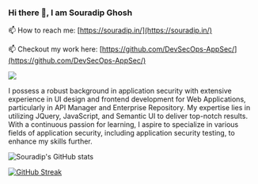 ### Hi there 👋, I am Souradip Ghosh
📫 How to reach me: [https://souradip.in/](https://souradip.in/)

📫 Checkout my work here: [https://github.com/DevSecOps-AppSec/](https://github.com/DevSecOps-AppSec/)

![](https://komarev.com/ghpvc/?username=souro1212&color=green)

I possess a robust background in application security with extensive experience in UI design and frontend development for Web Applications, particularly in API Manager and Enterprise Repository. My expertise lies in utilizing JQuery, JavaScript, and Semantic UI to deliver top-notch results. With a continuous passion for learning, I aspire to specialize in various fields of application security, including application security testing, to enhance my skills further.

![Souradip's GitHub stats](https://github-readme-stats.vercel.app/api?username=souro1212&show=reviews,discussions_started,discussions_answered,prs_merged,prs_merged_percentage)

[![GitHub Streak](https://streak-stats.demolab.com/?user=souro1212&theme=dark)](https://git.io/streak-stats)
